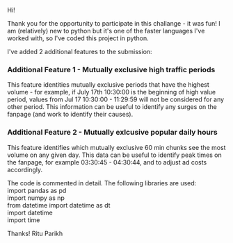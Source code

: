 Hi! 

Thank you for the opportunity to participate in this challange - it was fun! I am (relatively) new to python but it's one of the faster languages I've worked with, so I've coded this project in python. 

I've added 2 additional features to the submission:

### Additional Feature 1 - Mutually exclusive high traffic periods
This feature identities mutually exclusive periods that have the highest volume - for example, if July 17th 10:30:00 is the beginning of high value period, values from Jul 17 10:30:00 - 11:29:59 will not be considered for any other period. This information can be useful to identify any surges on the fanpage (and work to identify their causes).

### Additional Feature 2 - Mutually exlcusive popular daily hours
This feature identifies which mutually exclusive 60 min chunks see the most volume on any given day. This data can be useful to identify peak times on the fanpage, for example 03:30:45 - 04:30:44, and to adjust ad costs accordingly.

The code is commented in detail. The following libraries are used:
	<br />
    import pandas as pd <br />
    import numpy as np <br />
    from datetime import datetime as dt <br />
    import datetime <br />
    import time <br />

Thanks!
Ritu Parikh